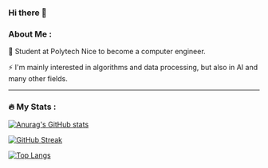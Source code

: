 ### Hi there 👋

### About Me :

🔭 Student at Polytech Nice to become a computer engineer.

⚡ I'm mainly interested in algorithms and data processing, but also in AI and many other fields.

---

### :fire: My Stats :
[![Anurag's GitHub stats](https://github-readme-stats.vercel.app/api?username=rodriguezarthur)](https://github.com/anuraghazra/github-readme-stats)

[![GitHub Streak](http://github-readme-streak-stats.herokuapp.com?user=rodriguezarthur&theme=dark&background=000000)](https://git.io/streak-stats)

[![Top Langs](https://github-readme-stats.vercel.app/api/top-langs/?username=rodriguezarthur&layout=compact&theme=dark)](https://github.com/anuraghazra/github-readme-stats)
